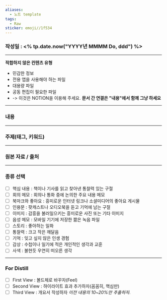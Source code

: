 ```yaml
---
aliases:
  - 노트 template
tags:
  - Raw
sticker: emoji//1f534
---
```

### 작성일 : <% tp.date.now("YYYY년 MMMM Do, ddd") %>
---
**적합하지 않은 컨텐츠 유형**
- 민감한 정보
- 전용 앱을 사용해야 하는 파일
- 대용량 파일
- 공동 편집이 필요한 파일
- -> 이것은 NOTION을 이용해 주세요.
**문서 간 연결은 "내용"에서 함께 그냥 하세요**
---
### 내용









---
### 주제(태그, 키워드)



---
### 원본 자료 / 출처



---
### 종류 선택
- [ ] 핵심 내용 : 책이나 기사를 읽고 찾아낸 통찰력 있는 구절
- [ ] 회의 메모 : 회의나 통화 중에 논의한 주요 내용 메모
- [ ] 북마크와 좋아요 : 흥미로운 인터넷 링크나 소셜미디어의 좋아요 게시물
- [ ] 인용문 : 팟캐스트나 오디오북을 듣고 기억에 남는 구절
- [ ] 이미지 : 감흥을 불러일으키는 흥미로운 사진 또는 기타 이미지
- [ ] 음성 메모 : 모바일 기기에 저장한 짦은 녹음 파일
- [ ] 스토리 : 좋아하는 일화
- [ ] 통찰력 : 크고 작은 깨달음
- [ ] 기억 : 잊고 싶지 않은 인생 경험
- [ ] 감상 : 수첩이나 일기에 적은 개인적인 생각과 교훈
- [ ] 사색 : 불현듯 우연히 떠오른 생각
---
### For Distill
- [ ] First View : 볼드체로 바꾸자(Feel)
- [ ] Second View : 하이라이트 효과 추가하자(꼼꼼히, 핵심만)
- [ ] Third View : 개요서 작성하자
*이전 내용의 10~20%만 추출하자.*
